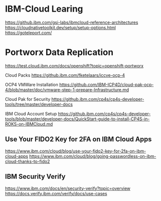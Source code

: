 # IBM-Cloud Learing
https://github.ibm.com/gsi-labs/ibmcloud-reference-architectures <br/>
https://cloudnativetoolkit.dev/setup/setup-options.html <br/>
https://goteleport.com/

# Portworx Data Replication

https://test.cloud.ibm.com/docs/openshift?topic=openshift-portworx

Cloud Packs
https://github.ibm.com/fketelaars/iccve-ocp-4

OCP4 VMWare Installation
https://github.com/IBM-ICP4D/cloud-pak-ocp-4/blob/master/doc/vmware-step-1-prepare-Infrastructure.md

Cloud Pak for Security
https://github.ibm.com/cp4s/cp4s-developer-tools/tree/master/developer-docs

IBM Cloud Account Setup
https://github.ibm.com/cp4s/cp4s-developer-tools/blob/master/developer-docs/QuickStart-guide-to-install-CP4S-in-ROKS-on-IBMCloud.md


Use Your FIDO2 Key for 2FA on IBM Cloud Apps
---------------------------------------------------
https://www.ibm.com/cloud/blog/use-your-fido2-key-for-2fa-on-ibm-cloud-apps
https://www.ibm.com/cloud/blog/going-passwordless-on-ibm-cloud-thanks-to-fido2

IBM Security Verify
-----------------------
https://www.ibm.com/docs/en/security-verify?topic=overview
https://docs.verify.ibm.com/verify/docs/use-cases
